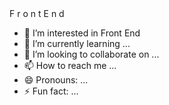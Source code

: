 <div class="loader" id="loader">
        <span>F</span>
        <span>r</span>
        <span>o</span>
        <span>n</span>
        <span>t</span>
        <span>E</span>
        <span>n</span>
        <span>d</span>
    </div>

- 👀 I’m interested in Front End
- 🌱 I’m currently learning ...
- 💞️ I’m looking to collaborate on ...
- 📫 How to reach me ...
- 😄 Pronouns: ...
- ⚡ Fun fact: ...

